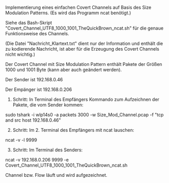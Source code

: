 Implementierung eines einfachen Covert Channels auf Basis des Size Modulation Patterns. (Es wird das Programm ncat benötigt.)

Siehe das Bash-Skript "Covert_Channel_UTF8_1000_1001_TheQuickBrown_ncat.sh" für die genaue Funktionsweise des Channels.

(Die Datei "Nachricht_Klartext.txt" dient nur der Information und enthält die zu kodierende Nachricht, ist aber für die Erzeugung des Covert Channels nicht wichtig.)

Der Covert Channel mit Size Modulation Pattern enthält Pakete der Größen 1000 und 1001 Byte (kann aber auch geändert werden).

Der Sender ist 192.168.0.46

Der Empänger ist 192.168.0.206

1. Schritt: In Terminal des Empfängers Kommando zum Aufzeichnen der Pakete, die vom Sender kommen:

sudo tshark -i wlp14s0 -a packets 3000 -w Size_Mod_Channel.pcap -f "tcp and src host 192.168.0.46"

2. Schritt: Im 2. Terminal des Empfängers mit ncat lauschen:

ncat -v -l 9999

3. Schritt: Im Terminal des Senders:

ncat -v 192.168.0.206 9999 -e Covert_Channel_UTF8_1000_1001_TheQuickBrown_ncat.sh


Channel bzw. Flow läuft und wird aufgezeichnet.
